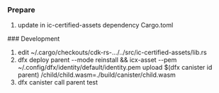 ### Prepare
1. update in ic-certified-assets dependency Cargo.toml

### Development
1. edit ~/.cargo/checkouts/cdk-rs-.../../src/ic-certified-assets/lib.rs 
2. dfx deploy parent --mode reinstall && icx-asset --pem ~/.config/dfx/identity/default/identity.pem upload $(dfx canister id parent) /child/child.wasm=./build/canister/child.wasm
3. dfx canister call parent test
